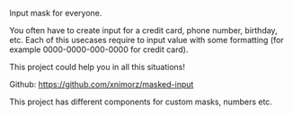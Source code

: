 Input mask for everyone.

You often have to create input for a credit card, phone number, birthday, etc. Each of this usecases require to input value with some formatting (for example 0000-0000-000-0000 for credit card).

This project could help you in all this situations!

Github: https://github.com/xnimorz/masked-input

This project has different components for custom masks, numbers etc.
